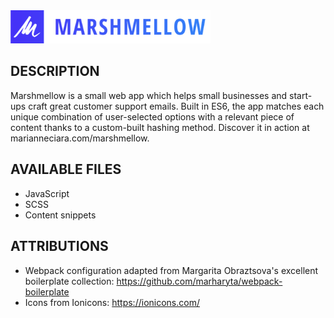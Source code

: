 <img src="./src/assets/images/marshmellow-logo-gradient.png" alt="Marshmellow Logo" width="320px">

## DESCRIPTION
Marshmellow is a small web app which helps small businesses and start-ups craft great customer support emails. Built in ES6, the app matches each unique combination of user-selected options with a relevant piece of content thanks to a custom-built hashing method. Discover it in action at marianneciara.com/marshmellow.

## AVAILABLE FILES
* JavaScript
* SCSS
* Content snippets

## ATTRIBUTIONS
* Webpack configuration adapted from Margarita Obraztsova's excellent boilerplate collection: https://github.com/marharyta/webpack-boilerplate
* Icons from Ionicons: https://ionicons.com/